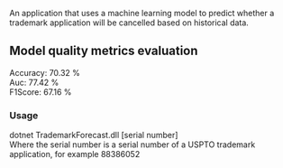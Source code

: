 An application that uses a machine learning model to predict whether a trademark application will be cancelled based on historical data.  

Model quality metrics evaluation
--------------------------------
Accuracy: 70.32 %  
Auc: 77.42 %  
F1Score: 67.16 %  

### Usage

dotnet TrademarkForecast.dll [serial number]  
Where the serial number is a serial number of a USPTO trademark application, for example 88386052
